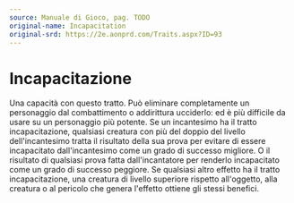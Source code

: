 ```yaml
---
source: Manuale di Gioco, pag. TODO
original-name: Incapacitation
original-srd: https://2e.aonprd.com/Traits.aspx?ID=93
---
```


# Incapacitazione

Una capacità con questo tratto. Può eliminare completamente un personaggio dal
combattimento o addirittura ucciderlo: ed è più difficile da usare su un
personaggio più potente. Se un incantesimo ha il tratto incapacitazione,
qualsiasi creatura con più del doppio del livello dell'incantesimo tratta il
risultato della sua prova per evitare di essere incapacitato dall'incantesimo
come un grado di successo migliore. O il risultato di qualsiasi prova fatta
dall'incantatore per renderlo incapacitato come un grado di successo peggiore.
Se qualsiasi altro effetto ha il tratto incapacitazione, una creatura di livello
superiore rispetto all'oggetto, alla creatura o al pericolo che genera l'effetto
ottiene gli stessi benefici.
